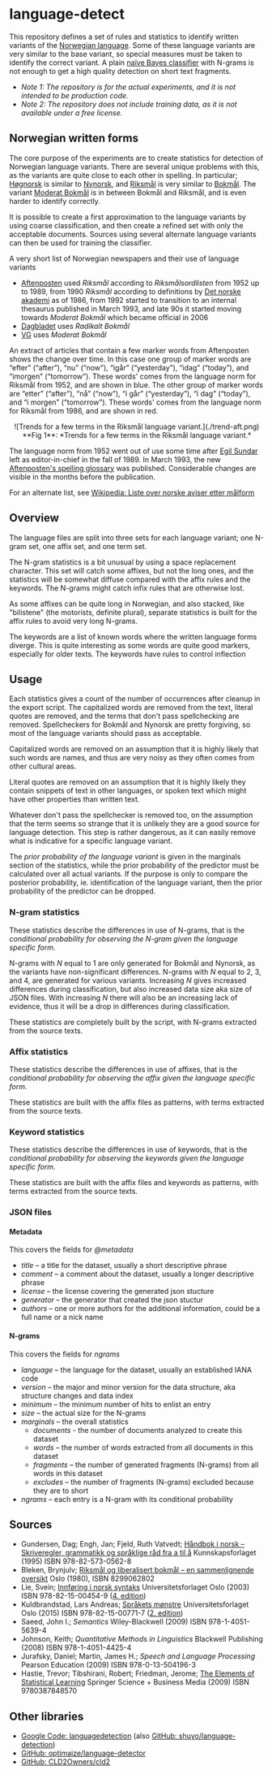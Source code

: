 # language-detect

This repository defines a set of rules and statistics to identify written variants of the [Norwegian language](https://en.wikipedia.org/wiki/Norwegian_language). Some of these language variants are very similar to the base variant, so special measures must be taken to identify the correct variant. A plain [naïve Bayes classifier](https://en.wikipedia.org/wiki/Naive_Bayes_classifier) with N-grams is not enough to get a high quality detection on short text fragments.

- *Note 1: The repository is for the actual experiments, and it is not intended to be production code.*
- *Note 2: The repository does not include training data, as it is not available under a free license.*

## Norwegian written forms

The core purpose of the experiments are to create statistics for detection of Norwegian language variants. There are several unique problems with this, as the variants are quite close to each other in spelling. In particular; [Høgnorsk](https://en.wikipedia.org/wiki/Høgnorsk) is similar to [Nynorsk](https://en.wikipedia.org/wiki/Nynorsk), and [Riksmål](https://en.wikipedia.org/wiki/Riksmål) is very similar to [Bokmål](https://en.wikipedia.org/wiki/Bokmål). The variant [Moderat Bokmål](https://no.wikipedia.org/wiki/Moderat_bokmål) is in between Bokmål and Riksmål, and is even harder to identify correctly.

It is possible to create a first approximation to the language variants by using coarse classification, and then create a refined set with only the acceptable documents. Sources using several alternate language variants can then be used for training the classifier.

A very short list of Norwegian newspapers and their use of language variants

- [Aftenposten](https://en.wikipedia.org/wiki/Aftenposten) used *Riksmål* according to *Riksmålsordlisten* from 1952 up to 1989, from 1990 *Riksmål* according to definitions by [Det norske akademi](https://en.wikipedia.org/wiki/Det_norske_akademi) as of 1986, from 1992 started to transition to an internal thesaurus published in March 1993, and late 90s it started moving towards *Moderat Bokmål* which became official in 2006
- [Dagbladet](https://en.wikipedia.org/wiki/Dagbladet) uses *Radikalt Bokmål*
- [VG](https://en.wikipedia.org/wiki/Verdens_Gang) uses *Moderat Bokmål*

An extract of articles that contain a few marker words from Aftenposten shows the change over time. In this case one group of marker words are “efter” (“after”), “nu” (“now”), “igår” (“yesterday”), “idag” (“today”), and “imorgen” (“tomorrow”). These words' comes from the language norm for Riksmål from 1952, and are shown in blue. The other group of marker words are “etter” (“after”), “nå” (“now”), “i går” (“yesterday”), “i dag” (“today”), and “i morgen” (“tomorrow”). These words' comes from the language norm for Riksmål from 1986, and are shown in red.

<p align="center">
![Trends for a few terms in the Riksmål language variant.](./trend-aft.png)
**Fig 1**: *Trends for a few terms in the Riksmål language variant.*
</p>

The language norm from 1952 went out of use some time after [Egil Sundar](https://no.wikipedia.org/wiki/Egil_Sundar) left as editor-in-chief in the fall of 1989. In March 1993, the new [Aftenposten's spelling glossary](https://bibsys-almaprimo.hosted.exlibrisgroup.com/permalink/f/1fb9390/BIBSYS_ILS71464468560002201) was published. Considerable changes are visible in the months before the publication.

For an alternate list, see [Wikipedia: Liste over norske aviser etter målform](https://no.wikipedia.org/wiki/Liste_over_norske_aviser_etter_m%C3%A5lform)

## Overview

The language files are split into three sets for each language variant; one N-gram set, one affix set, and one term set.

The N-gram statistics is a bit unusual by using a space replacement character. This set will catch some affixes, but not the long ones, and the statistics will be somewhat diffuse compared with the affix rules and the keywords. The N-grams might catch infix rules that are otherwise lost.

As some affixes can be quite long in Norwegian, and also stacked, like "bilistene" (the motorists, definite plural), separate statistics is built for the affix rules to avoid very long N-grams.

The keywords are a list of known words where the written language forms diverge. This is quite interesting as some words are quite good markers, especially for older texts. The keywords have rules to control inflection

## Usage

Each statistics gives a count of the number of occurrences after cleanup in the export script. The capitalized words are removed from the text, literal quotes are removed, and the terms that don't pass spellchecking are removed. Spellcheckers for Bokmål and Nynorsk are pretty forgiving, so most of the language variants should pass as acceptable.

Capitalized words are removed on an assumption that it is highly likely that such words are names, and thus are very noisy as they often comes from other cultural areas.

Literal quotes are removed on an assumption that it is highly likely they contain snippets of text in other languages, or spoken text which might have other properties than written text.

Whatever don't pass the spellchecker is removed too, on the assumption that the term seems so strange that it is unlikely they are a good source for language detection. This step is rather dangerous, as it can easily remove what is indicative for a specific language variant.

The *prior probability of the language variant* is given in the marginals section of the statistics, while the prior probability of the predictor must be calculated over all actual variants. If the purpose is only to compare the posterior probability, ie. identification of the language variant, then the prior probability of the predictor can be dropped.

### N-gram statistics

These statistics describe the differences in use of N-grams, that is the *conditional probability for observing the N-gram given the language specific form*.

N-grams with *N* equal to 1 are only generated for Bokmål and Nynorsk, as the variants have non-significant differences. N-grams with *N* equal to 2, 3, and 4, are generated for various variants. Increasing *N* gives increased differences during classification, but also increased data size aka size of JSON files. With increasing *N* there will also be an increasing lack of evidence, thus it will be a drop in differences during classification.

These statistics are completely built by the script, with N-grams extracted from the source texts.

### Affix statistics

These statistics describe the differences in use of affixes, that is the *conditional probability for observing the affix given the language specific form*.

These statistics are built with the affix files as patterns, with terms extracted from the source texts.

### Keyword statistics

These statistics describe the differences in use of keywords, that is the *conditional probability for observing the keywords given the language specific form*.

These statistics are built with the affix files and keywords as patterns, with terms extracted from the source texts.

### JSON files

#### Metadata

This covers the fields for *@metadata*

- *title* – a title for the dataset, usually a short descriptive phrase
- *comment* – a comment about the dataset, usually a longer descriptive phrase
- *license* – the license covering the generated json stucture
- *generator* – the generator that created the json stuctur
- *authors* – one or more authors for the additional information, could be a full name or a nick name

#### N-grams

This covers the fields for *ngrams*

- *language* – the language for the dataset, usually an established IANA code
- *version* – the major and minor version for the data structure, aka structure changes and data index
- *minimum* – the minimum number of hits to enlist an entry
- *size* – the actual size for the N-grams
- *marginals* – the overall statistics
  - *documents* - the number of documents analyzed to create this dataset
  - *words* – the number of words extracted from all documents in this dataset
  - *fragments* – the number of generated fragments (N-grams) from all words in this dataset
  - *excludes* – the number of fragments (N-grams) excluded because they are to short
- *ngrams* – each entry is a N-gram with its conditional probability

## Sources

- Gundersen, Dag; Engh, Jan; Fjeld, Ruth Vatvedt; [Håndbok i norsk – Skriveregler, grammatikk og språklige råd fra a til å](https://bibsys-almaprimo.hosted.exlibrisgroup.com/primo-explore/fulldisplay?docid=BIBSYS_ILS71482075340002201&context=L&vid=BIBSYS&search_scope=default_scope&tab=default_tab&lang=no_NO) Kunnskapsforlaget (1995) ISBN 978-82-573-0562-8
- Bleken, Brynjulv; [Riksmål og liberalisert bokmål – en sammenlignende oversikt](http://urn.nb.no/URN:NBN:no-nb_digibok_2014020606085) Oslo (1980), ISBN 8299062802
- Lie, Svein; [Innføring i norsk syntaks](http://urn.nb.no/URN:NBN:no-nb_digibok_2009021804107) Universitetsforlaget Oslo (2003) ISBN 978-82-15-00454-9 ([4. edition](http://urn.nb.no/URN:NBN:no-nb_digibok_2007092000090))
- Kuldbrandstad, Lars Andreas; [Språkets mønstre](http://urn.nb.no/URN:NBN:no-nb_digibok_2011082605006) Universitetsforlaget Oslo (2015) ISBN 978-82-15-00771-7 ([2. edition](http://urn.nb.no/URN:NBN:no-nb_digibok_2008082100028))
- Saeed, John I.; *Semantics* Wiley-Blackwell (2009) ISBN 978-1-4051-5639-4
- Johnson, Keith; *Quantitative Methods in Linguistics* Blackwell Publishing (2008) ISBN 978-1-4051-4425-4
- Jurafsky, Daniel; Martin, James H.; *Speech and Language Processing* Pearson Education (2009) ISBN 978-0-13-504196-3
- Hastie, Trevor; Tibshirani, Robert; Friedman, Jerome; [The Elements of Statistical Learning](https://bibsys-almaprimo.hosted.exlibrisgroup.com/primo-explore/fulldisplay?docid=BIBSYS_ILS71505101120002201&context=L&vid=BIBSYS&search_scope=default_scope&isFrbr=true&tab=default_tab&lang=no_NO) Springer Science + Business Media (2009) ISBN 9780387848570

## Other libraries

- [Google Code: languagedetection](https://code.google.com/archive/p/language-detection/#!) (also [GitHub: shuyo/language-detection](https://github.com/shuyo/language-detection))
- [GitHub: optimaize/language-detector](https://github.com/optimaize/language-detector)
- [GitHub: CLD2Owners/cld2](https://github.com/CLD2Owners/cld2)
